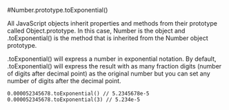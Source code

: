 #Number.prototype.toExponential()


All JavaScript objects inherit properties and methods from their prototype called Object.prototype. In this case, Number is the object and .toExponential() is the method that is inherited from the Number object prototype.

.toExponential() will express a number in exponential notation. By default, .toExponential() will express the result with as many fraction digits (number of digits after decimal point) as the original number but you can set any number of digits after the decimal point.

```
0.000052345678.toExponential() // 5.2345678e-5
0.000052345678.toExponential(3) // 5.234e-5

```


